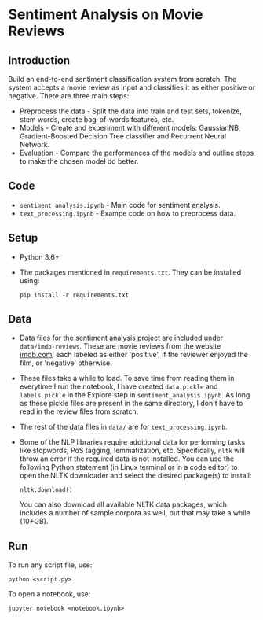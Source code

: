 # Sentiment Analysis on Movie Reviews

## Introduction
Build an end-to-end sentiment classification system from scratch. The system accepts a movie review as input and classifies it as either positive or negative. There are three main steps:

* Preprocess the data - Split the data into train and test sets, tokenize, stem words, create bag-of-words features, etc.
* Models - Create and experiment with different models: GaussianNB, Gradient-Boosted Decision Tree classifier and Recurrent Neural Network.
* Evaluation - Compare the performances of the models and outline steps to make the chosen model do better.

## Code

* `sentiment_analysis.ipynb` - Main code for sentiment analysis.
* `text_processing.ipynb` - Exampe code on how to preprocess data.

## Setup

* Python 3.6+
* The packages mentioned in `requirements.txt`. They can be installed using:

  `pip install -r requirements.txt`

## Data

* Data files for the sentiment analysis project are included under `data/imdb-reviews`. These are movie reviews from the website [imdb.com](https://www.imdb.com/), each labeled as either 'positive', if the reviewer enjoyed the film, or 'negative' otherwise. 
* These files take a while to load. To save time from reading them in everytime I run the notebook, I have created `data.pickle` and `labels.pickle` in the Explore step in `sentiment_analysis.ipynb`. As long as these pickle files are present in the same directory, I don't have to read in the review files from scratch.
* The rest of the data files in `data/` are for `text_processing.ipynb`.
* Some of the NLP libraries require additional data for performing tasks like stopwords, PoS tagging, lemmatization, etc. Specifically, `nltk` will throw an error if the required data is not installed. You can use the following Python statement (in Linux terminal or in a code editor) to open the NLTK downloader and select the desired package(s) to install:

  `nltk.download()`

  You can also download all available NLTK data packages, which includes a number of sample corpora as well, but that may take a while (10+GB).

## Run

To run any script file, use:

`python <script.py>`

To open a notebook, use:

`jupyter notebook <notebook.ipynb>`

